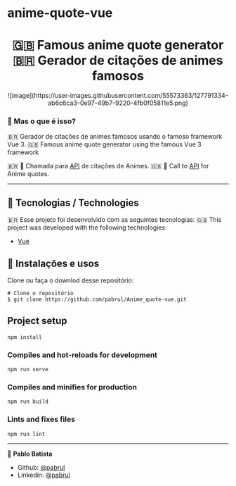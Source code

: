 # anime-quote-vue
  <h1 align="center">
  🇬🇧 Famous anime quote generator
  🇧🇷 Gerador de citações de animes famosos
  </h1>
  
  <p align="center">
  ![image](https://user-images.githubusercontent.com/55573363/127791334-ab6c6ca3-0e97-49b7-9220-4fb0f05811e5.png)
  </p>

### 🤔 Mas o que é isso? 
 🇧🇷 Gerador de citações de animes famosos usando o famoso framework Vue 3.
 🇬🇧 Famous anime quote generator using the famous Vue 3 framework


🇧🇷 💫 Chamada para [API](https://animechan.vercel.app/) de citações de Animes.
🇬🇧 💫 Call to [API](https://animechan.vercel.app/) for Anime quotes.

_________

## 🚀 Tecnologias / Technologies

🇧🇷 Esse projeto foi desenvolvido com as seguintes tecnologias:
🇬🇧 This project was developed with the following technologies:

- [Vue](https://v3.vuejs.org/)

## 🙅 Instalações e usos

Clone ou faça o downlod desse repositório:

```
# Clone o repositório
$ git clone https://github.com/pabrul/Anime_quote-vue.git
```
## Project setup
```
npm install
```

### Compiles and hot-reloads for development
```
npm run serve
```

### Compiles and minifies for production
```
npm run build
```

### Lints and fixes files
```
npm run lint
```
_________

👤 **Pablo Batista**
* Github: [@pabrul](https://github.com/pabrul)
* Linkedin: [@pabrul](linkedin.com/in/pablo-batista-16a7a7180/)
